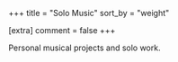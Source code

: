 +++
title = "Solo Music"
sort_by = "weight"

[extra]
comment = false
+++

Personal musical projects and solo work.
